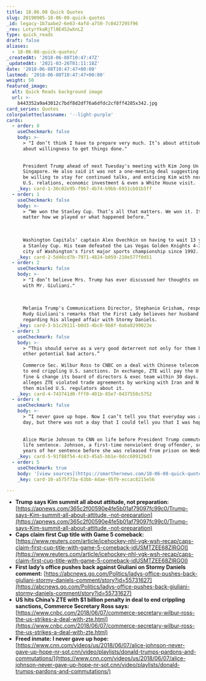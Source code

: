 ```yaml
---
title: 18.06.08 Quick Quotes
slug: 20190905-18-06-08-quick-quotes
_id: legacy-1b7aabe2-6e63-4afd-a750-7c0427295f96
_rev: LotyrYkaRjTl0E452wXnLZ
type: quick_reads
draft: false
aliases:
  - 18-06-08-quick-quotes/
_createdAt: '2018-06-08T10:47:47Z'
_updatedAt: '2021-03-26T01:11:18Z'
date: '2018-06-08T10:47:47+00:00'
lastmod: '2018-06-08T10:47:47+00:00'
weight: 50
featured_image:
  alt: Quick Reads background image
  url: >-
    b443352a9a43012c7bdf8d2df76a6dfdc2cf8ff4285x342.jpg
card_series: Quotes
colorpaletteclassname: '--light-purple'
cards:
  - order: 0
    useCheckmark: false
    body: >-
      > "I don’t think I have to prepare very much. It’s about attitude. It’s
      about willingness to get things done."  
        
        
      President Trump ahead of next Tuesday's meeting with Kim Jong Un in
      Singapore. He also said it was not a one-meeting deal suggesting he would
      be willing to stay for continued talks, and enticing Kim with normalized
      U.S. relations, economic investment & even a White House visit.
    _key: card-1-36c02e95-f967-4b74-b9bb-6931cb01b5ff
  - order: 1
    useCheckmark: false
    body: >-
      > “We won the Stanley Cup. That’s all that matters. We won it. It doesn’t
      matter how we played or what happened before.”  
        
        
        
      Washington Capitals' captain Alex Ovechkin on having to wait 13 years for
      a Stanley Cup. His team defeated the Las Vegas Golden Knights 4-3 in the
      city of Washington's first major sports championship since 1992.
    _key: card-2-5d46cd7b-7971-4824-b059-210e577f0d51
  - order: 2
    useCheckmark: false
    body: >-
      > "I don’t believe Mrs. Trump has ever discussed her thoughts on anything
      with Mr. Giuliani."  
        
        
        
      Melania Trump's Communications Director, Stephanie Grisham, responding to
      Rudy Giuliani's remarks that the First Lady believes her husband's denials
      regarding his alleged affair with Stormy Daniels.
    _key: card-3-b1c29111-b0d3-4bc0-9b8f-0aba8299023e
  - order: 3
    useCheckmark: false
    body: >-
      > “This should serve as a very good deterrent not only for them but for
      other potential bad actors.”  
        
      Commerce Sec. Wilbur Ross to CNBC on a deal with Chinese telecom giant ZTE
      to end crippling U.S. sanctions. In exchange, ZTE will pay the U.S. a $1B
      fine & change its board of directors & exec team within 30 days. U.S.
      alleges ZTE violated trade agreements by working with Iran and N. Korea &
      then misled U.S. regulators about it.
    _key: card-4-743741d0-fff0-401b-85e7-0437550c5752
  - order: 4
    useCheckmark: false
    body: >-
      > “I never gave up hope. Now I can’t tell you that everyday was a good
      day, but there was not a day that I could tell you that I was hopeless.”  
        
        
      Alice Marie Johnson to CNN on life before President Trump commuted her
      life sentence. Johnson, a first-time nonviolent drug offender, served 21
      years of her sentence before she was released from prison on Wednesday.
    _key: card-5-91f88f54-4c43-45a5-bb1e-0dcc60912bd3
  - order: 5
    useCheckmark: true
    body: '[view sources](https://smarthernews.com/18-06-08-quick-quotes/)'
    _key: card-10-a575f73a-63bb-4dae-95f9-eccac8215e56

---
```

* **Trump says Kim summit all about attitude, not preparation:**  
[https://apnews.com/365c2f00590e4fe5b01af79097fc99c0/Trump-says-Kim-summit-all-about-attitude,-not-preparation](https://apnews.com/365c2f00590e4fe5b01af79097fc99c0/Trump-says-Kim-summit-all-about-attitude,-not-preparation)
* **Caps claim first Cup title with Game 5 comeback:** [https://www.reuters.com/article/icehockey-nhl-vgk-wsh-recap/caps-claim-first-cup-title-with-game-5-comeback-idUSMTZEE68ZIRGOI](https://www.reuters.com/article/icehockey-nhl-vgk-wsh-recap/caps-claim-first-cup-title-with-game-5-comeback-idUSMTZEE68ZIRGOI)
* **First lady’s office pushes back against Giuliani on Stormy Daniels comment:** [https://abcnews.go.com/Politics/ladys-office-pushes-back-giuliani-stormy-daniels-comment/story?id=55731627](https://abcnews.go.com/Politics/ladys-office-pushes-back-giuliani-stormy-daniels-comment/story?id=55731627)
* **US hits China’s ZTE with $1 billion penalty in deal to end crippling sanctions, Commerce Secretary Ross says:**  
[https://www.cnbc.com/2018/06/07/commerce-secretary-wilbur-ross-the-us-strikes-a-deal-with-zte.html](https://www.cnbc.com/2018/06/07/commerce-secretary-wilbur-ross-the-us-strikes-a-deal-with-zte.html)
* **Freed inmate: I never gave up hope:** [https://www.cnn.com/videos/us/2018/06/07/alice-johnson-never-gave-up-hope-nr-sot.cnn/video/playlists/donald-trumps-pardons-and-commutations/](https://www.cnn.com/videos/us/2018/06/07/alice-johnson-never-gave-up-hope-nr-sot.cnn/video/playlists/donald-trumps-pardons-and-commutations/)
